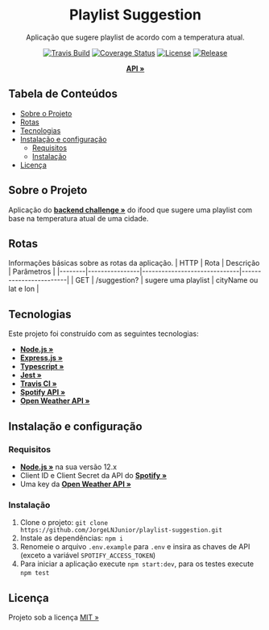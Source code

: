 <div align="center">
  <h1>Playlist Suggestion</h1>
</div>

<div align="center">

Aplicação que sugere playlist de acordo com a temperatura atual.

</div>

<div align="center">

[![Travis Build](https://travis-ci.com/JorgeLNJunior/playlist-suggestion.svg?branch=master)](https://travis-ci.com/github/JorgeLNJunior/playlist-suggestion)
[![Coverage Status](https://coveralls.io/repos/github/JorgeLNJunior/playlist-suggestion/badge.svg?branch=master&service=github)](https://coveralls.io/github/JorgeLNJunior/playlist-suggestion?branch=master)
[![License](https://img.shields.io/github/license/JorgeLNJunior/playlist-suggestion)](https://github.com/JorgeLNJunior/playlist-suggestion/blob/master/LICENSE.md)
[![Release](https://img.shields.io/github/v/release/JorgeLNJunior/playlist-suggestion?color=lgreen)](https://github.com/JorgeLNJunior/playlist-suggestion/releases)

</div>

<div align="center">

[**API »**](https://playlist-suggestion.herokuapp.com/)

</div>

## Tabela de Conteúdos
* [Sobre o Projeto](https://github.com/JorgeLNJunior/playlist-suggestion#sobre-o-projeto)
* [Rotas](https://github.com/JorgeLNJunior/playlist-suggestion#rotas)
* [Tecnologias](https://github.com/JorgeLNJunior/playlist-suggestion#tecnologias)
* [Instalação e configuração](https://github.com/JorgeLNJunior/playlist-suggestion#instala%C3%A7%C3%A3o-e-configura%C3%A7%C3%A3o)
  * [Requisitos](https://github.com/JorgeLNJunior/playlist-suggestion#requisitos)
  * [Instalação](https://github.com/JorgeLNJunior/playlist-suggestion#instala%C3%A7%C3%A3o)
* [Licença](https://github.com/JorgeLNJunior/playlist-suggestion#licen%C3%A7a)

## Sobre o Projeto
Aplicação do [**backend challenge »**](https://github.com/ifood/vemproifood-backend) do ifood que sugere uma playlist com base na temperatura atual de uma cidade.


## Rotas

Informações básicas sobre as rotas da aplicação.
| HTTP   | Rota           | Descrição                    | Parâmetros             |
|--------|----------------|------------------------------|------------------------|
| GET    | /suggestion?   | sugere uma playlist          | cityName ou lat e lon  |

## Tecnologias
Este projeto foi construído com as seguintes tecnologias:
- [**Node.js »**](https://nodejs.org)
- [**Express.js »**](https://expressjs.com)
- [**Typescript »**](https://www.typescriptlang.org/)
- [**Jest »**](https://jestjs.io)
- [**Travis CI »**](https://travis-ci.org)
- [**Spotify API »**](https://developer.spotify.com/documentation/web-api/)
- [**Open Weather API »**](https://openweathermap.org/api)

## Instalação e configuração
### Requisitos
  - [**Node.js »**](https://nodejs.org/en/download) na sua versão 12.x
  - Client ID e Client Secret da API do [**Spotify »**](https://developer.spotify.com/dashboard/applications)
  - Uma key da [**Open Weather API »**](https://openweathermap.org/api)

### Instalação
  1. Clone o projeto: `git clone https://github.com/JorgeLNJunior/playlist-suggestion.git`
  2. Instale as dependências: `npm i`
  3. Renomeie o arquivo `.env.example` para `.env` e insira as chaves de API (exceto a variável `SPOTIFY_ACCESS_TOKEN`)
  4. Para iniciar a aplicação execute `npm start:dev`, para os testes execute `npm test`

## Licença
Projeto sob a licença [MIT »](https://github.com/JorgeLNJunior/typescript-project/blob/master/LICENSE.md)

